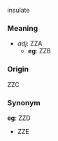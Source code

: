insulate
### Meaning
+ _adj_: ZZA
    + __eg__: ZZB

### Origin

ZZC

### Synonym

__eg__: ZZD

+ ZZE


